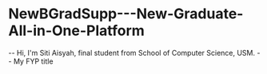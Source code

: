 # NewBGradSupp---New-Graduate-All-in-One-Platform
-- Hi, I'm Siti Aisyah, final student from School of Computer Science, USM.
-- My FYP title

